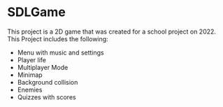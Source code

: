 # SDLGame

This project is a 2D game that was created for a school project on 2022.
This Project includes the following:

<ul>
<li> Menu with music and settings</li>
<li>Player life</li>
<li>Multiplayer Mode</li>
<li>Minimap</li>
<li>Background collision</li>
<li>Enemies</li>
<li>Quizzes with scores</li>
</ul>




